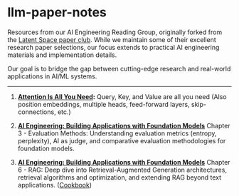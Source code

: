 # llm-paper-notes

Resources from our AI Engineering Reading Group, originally forked from the [Latent Space paper club](https://www.latent.space/about#§components). While we maintain some of their excellent research paper selections, our focus extends to practical AI engineering materials and implementation details.

Our goal is to bridge the gap between cutting-edge research and real-world applications in AI/ML systems.

---

1. **[Attention Is All You Need](https://arxiv.org/abs/1706.03762):** Query, Key, and Value are all you need (Also position embeddings, multiple heads, feed-forward layers, skip-connections, etc.)

2. **[AI Engineering: Building Applications with Foundation Models](https://www.amazon.ca/dp/1098166302)** Chapter 3 - Evaluation Methods: Understanding evaluation metrics (entropy, perplexity), AI as judge, and comparative evaluation methodologies for foundation models.

3. **[AI Engineering: Building Applications with Foundation Models](https://www.amazon.ca/dp/1098166302)** Chapter 6 - RAG: Deep dive into Retrieval-Augmented Generation architectures, retrieval algorithms and optimization, and extending RAG beyond text applications. ([Cookbook](https://colab.research.google.com/drive/1V6o8n_o8CXiBjBCXB9qu9N25iQg68x-Y))

<!--
2. **[GPT: Improving Language Understanding by Generative Pre-Training](https://cdn.openai.com/research-covers/language-unsupervised/language_understanding_paper.pdf):** Decoder is all you need\* (\*Also, pre-training + finetuning)

3. **[BERT: Pre-training of Deep Bidirectional Transformers for Language Understanding](https://arxiv.org/abs/1810.04805):** Encoder is all you need\*. Left-to-right language modeling is NOT all you need. (\*Also, pre-training + finetuning)

4. **[T5: Exploring the Limits of Transfer Learning with a Unified Text-to-Text Transformer](https://arxiv.org/abs/1910.10683):** Encoder-only or decoder-only is NOT all you need, though text-to-text is all you need\* (\*Also, pre-training + finetuning)

5. **[GPT2: Language Models are Unsupervised Multitask Learners](https://cdn.openai.com/better-language-models/language_models_are_unsupervised_multitask_learners.pdf):** Unsupervised pre-training is all you need?!

6. **[GPT3: Language Models are Few-Shot Learners](https://arxiv.org/abs/2005.14165):** Unsupervised pre-training + a few* examples is all you need. (\*From 5 examples, in Conversational QA, to 50 examples  in Winogrande, PhysicalQA, and TriviaQA)

7. **[Scaling Laws for Neural Language Models](https://arxiv.org/abs/2001.08361):** Larger models trained on lesser data\* are what you you need. (\*10x more compute should be spent on 5.5x larger model and 1.8x more tokens)

8. **[Chinchilla: Training Compute-Optimal Large Language Models](https://arxiv.org/abs/2203.15556):** Smaller models trained on more data\* are what you need. (\*10x more compute should be spent on 3.2x larger model and 3.2x more tokens)

9. **[LLaMA: Open and Efficient Foundation Language Models](https://arxiv.org/abs/2302.13971):** Smoler models trained longer—on public data—is all you need

10. **[InstructGPT: Training language models to follow instructions with human feedback](https://arxiv.org/abs/2203.02155):** 40 labelers are all you need\* (\*Plus supervised fine-tuning, reward modeling, and PPO)

11. **[LoRA: Low-Rank Adaptation of Large Language Models](https://arxiv.org/abs/2106.09685):** One rank is all you need

12. **[QLoRA: Efficient Finetuning of Quantized LLMs](https://arxiv.org/abs/2305.14314):** 4-bit is all you need\* (\*Plus double quantization and paged optimizers)

13. **[DPR: Dense Passage Retrieval for Open-Domain Question Answering](https://arxiv.org/abs/2004.04906):** Dense embeddings are all you need\* (\*Also, high precision retrieval)

14. **[RAG: Retrieval-Augmented Generation for Knowledge-Intensive NLP Tasks](https://arxiv.org/abs/2005.11401):** Semi-parametric models\* are all you need (\*Dense vector retrieval as non-parametric component; pre-trained LLM as parametric component)

15. **[RETRO: Improving language models by retrieving from trillions of tokens](https://arxiv.org/abs/2112.04426):** Retrieving based on input chunks and chunked cross attention are all you need

16. **[Internet-augmented language models through few-shot prompting for open-domain question answering](https://arxiv.org/abs/2203.05115):** Google Search as retrieval is all you need

17. **[HyDE: Precise Zero-Shot Dense Retrieval without Relevance Labels](https://arxiv.org/abs/2212.10496):** LLM-generated, hypothetical documents are all you need

18. **[FlashAttention: Fast and Memory-Efficient Exact Attention with IO-Awareness](https://arxiv.org/abs/2205.14135):** For-loops in SRAM are all you need

19. **[ALiBi; Train Short, Test Long: Attention with Linear Biases Enables Input Length Extrapolation](https://arxiv.org/abs/2108.12409):** Constant bias on the query-key dot-product is all you need\* (\*Also hyperparameter m and cached Q, K, V representations)

20. **[Codex: Evaluating Large Language Models Trained on Code](https://arxiv.org/abs/2107.03374):** Finetuning on code is all you need

21. **[Layer Normalization](https://arxiv.org/abs/1607.06450):** Consistent mean and variance at each layer is all you need

22. **[On Layer Normalization in the Transformer Architecture](https://arxiv.org/abs/2002.04745):** Pre-layer norm, instead of post-layer norm, is all you need

23. **[PPO: Proximal Policy Optimization Algorithms](https://arxiv.org/abs/1707.06347):** Clipping your surrogate function is all you need

24. **[WizardCoder: Empowering Code Large Language Models with Evol-Instruct](https://arxiv.org/abs/2306.08568):** Asking the model to make the question harder is all you need\* (\*Where do they get the responses to these harder questions though?!)

25. **[Llama 2: Open Foundation and Fine-Tuned Chat Models](https://arxiv.org/abs/2307.09288)**: Iterative finetuning, PPO, rejection sampling, and ghost attention is all you need\* (\*Also, 27,540 SFT annotations and more than 1 million binary comparison preference data)

26. **[RWKV: Reinventing RNNs for the Transformer Era](https://arxiv.org/abs/2305.13048):** Linear attention during inference, via RNNs, is what you need

27. **[RLAIF; Constitutional AI: Harmlessness from AI Feedback](https://arxiv.org/abs/2212.08073):** A natural language constitution\* and model feedback on harmlessness is all you need (\*16 different variants of harmlessness principles)

28. **[Outrageously Large Neural Networks: The Sparsely-Gated Mixture-of-Experts Layer](https://arxiv.org/abs/1701.06538):** Noise in your softmax and expert regularization are all you need

29. **[CLIP: Learning Transferable Visual Models From Natural Language Supervision](https://arxiv.org/abs/2103.00020):** \*A projection layer between text and image embeddings is all you need (\*Also, 400 million image-text pairs)

30. **[ViT; An Image is Worth 16x16 Words: Transformers for Image Recognition at Scale](https://arxiv.org/abs/2010.11929):** Flattened 2D patches are all you need

31. **[Generative Agents: Interactive Simulacra of Human Behavior](https://arxiv.org/abs/2304.03442):** Reflection, memory, and retrieval are all you need

32. **[Out-of-Domain Finetuning to Bootstrap Hallucination Detection](https://eugeneyan.com/writing/finetuning/):** Open-source, permissive-use data is what you need

33. **[DPO; Direct Preference Optimization: Your Language Model is Secretly a Reward Model](https://arxiv.org/abs/2305.18290):** A separate reward model is NOT what you need

34. **[Consistency Models](https://arxiv.org/abs/2303.01469):** Mapping to how diffusion adds gaussian noise to images is all you need

35. **[LCM; Latent Consistency Models: Synthesizing High-Resolution Images with Few-Step Inference](https://arxiv.org/abs/2310.04378):** Consistency modeling in latent space is all you need\* (\*Also, a diffusion model to distill from)

36. **[LCM-LoRA: A Universal Stable-Diffusion Acceleration Module](https://arxiv.org/abs/2311.05556):** Combining LoRAs is all you need

37. **[Chain-of-Note: Enhancing Robustness in Retrieval-Augmented Language Models](https://arxiv.org/abs/2311.09210):** Asking the LLM to reflect on retrieved documents is all you need

38. **[Emergent Abilities of Large Language Models](https://arxiv.org/abs/2206.07682):** The Bitter Lesson is all you need

39. **[Q-Transformer: Scalable Offline Reinforcement Learning via Autoregressive Q-Functions](https://arxiv.org/abs/2309.10150):** The Bellman equation and replay buffers are all you need

40. **[Llama Guard: LLM-based Input-Output Safeguard for Human-AI Conversations](https://arxiv.org/abs/2312.06674):** Classification guidelines and the multiple-choice response are all you need

41. **[REST^EM; Beyond Human Data: Scaling Self-Training for Problem-Solving with Language Models](https://arxiv.org/abs/2312.06585)**: Synthetic data and a reward function are all you need

42. **[Mixture Of Experts Explained](https://huggingface.co/blog/moe#capacity-factor-and-communication-costs)**: MOE is a architectural choice to route observations to subnetworks within a block. This allows us to scale up parameter counts by introducting more experts and hence capabilities of our network. However, this introduces new  challenges due to the higher parameter count to run inference with, training instabilities and inference-time provisioning of experts across devices.

43. **[Self-Instruct: Aligning Language Models with Self-Generated Instructions](https://arxiv.org/abs/2212.10560)**: ([GitHub Repo](https://discord.com/channels/822583790773862470/1197350122112168006), [LS Discord chat](https://discord.com/channels/822583790773862470/1197350122112168006/1199809444897361970))

44. **[Pythia: A Suite for Analyzing Large Language Models Across Training and Scaling](https://arxiv.org/abs/2304.01373)**: ([Presentation](https://docs.google.com/presentation/d/1EfNdcpRWqns8DvNIL-1bZdOI5tkbmcoBvMQxoMSbbI4/edit?usp=sharing)) A series of open source LLMs with completely reproducible datasets and checkpoints for LLM research. Novel studies (incl negative results) in memorization, data deduplication and data order, and gender debiasing.

46. **[Self-Rewarding Language Models](https://arxiv.org/abs/2401.10020)**: ([GitHub Repo](https://github.com/lucidrains/self-rewarding-lm-pytorch), [LS Discord Chat](https://discord.com/channels/822583790773862470/1197350122112168006/1204880366993674251)): Instead of training reward models from human preferences, LLMs can be used to provide their own rewards during training (aka WITHOUT distillation from GPT4). Fine-tuning Llama 2 70B on three iterations of our approach yields a model that outperforms many existing systems on the AlpacaEval 2.0 leaderboard, including Claude 2, Gemini Pro, and GPT-4 0613.

47. **[Building Your Own Product Copilot - Challenges, Opportunities, and Needs](https://arxiv.org/abs/2312.14231)**: Prompt engineering LLMs is NOT all you need.

48. **[Matryoshka Representation Learning](https://arxiv.org/abs/2205.13147)**: Aggregated losses across $2^n$-dim embeddings is all you need.

49. **[Towards Efficient Generative Large Language Model Serving: A Survey from Algorithms to Systems](https://arxiv.org/abs/2312.15234)**: Bigger GPUs is not all you need.

50. **[How to Generate and Use Synthetic Data for Finetuning](https://eugeneyan.com/writing/synthetic/)**: Synthetic data is almost all you need.

51. **[Whisper: Robust Speech Recognition via Large-Scale Weak Supervision](https://arxiv.org/abs/2212.04356)**: 680k hrs of audio and multitask formulated as a sequence is all you need.

52. **[Leveraging Large Language Models for NLG Evaluation: A Survey](https://arxiv.org/abs/2401.07103)**: [Slides](https://docs.google.com/presentation/d/17mbqFh8KFgn4SqRiKZmtjDn83N6d_jhqep8oPGbtB50/edit#slide=id.g2b89c4d23f6_0_329), [LS Discord Chat](https://discord.com/channels/822583790773862470/1197350122112168006/1207416409383108659) a survey paper of model and task eval techniques. Includes using Auto-J correlation instead of AlpacaEval which we liked.
-->
